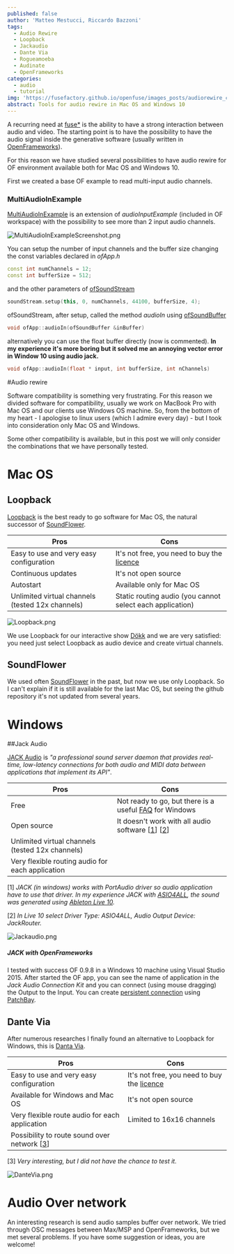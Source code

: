 ```yaml
---
published: false
author: 'Matteo Mestucci, Riccardo Bazzoni'
tags:
  - Audio Rewire
  - Loopback
  - Jackaudio
  - Dante Via
  - Rogueamoeba
  - Audinate
  - OpenFrameworks
categories:
  - audio
  - tutorial
img: 'https://fusefactory.github.io/openfuse/images_posts/audiorewire_cover.jpg'
abstract: Tools for audio rewire in Mac OS and Windows 10
---
```


A recurring need at [fuse*](http://www.fuseworks.it/) is the ability to have a strong interaction between audio and video. The starting point is to have the possibility to have the audio signal inside the generative software (usually written in [OpenFrameworks](http://openframeworks.cc/)).

For this reason we have studied several possibilities to have audio rewire for OF
environment available both for Mac OS and Windows 10.

First we created a base OF example to read multi-input audio channels.

### MultiAudioInExample

[MultiAudioInExample](https://github.com/fusefactory/MultiAudioInExample) is an extension of _audioInputExample_ (included in OF workspace) with the possibility to see more than 2 input audio channels.

![MultiAudioInExampleScreenshot.png](../images_posts/2018-04-20-MultiAudioInExampleScreenshot.png)

You can setup the number of input channels and the buffer size changing the const variables declared in _ofApp.h_
```c++
const int numChannels = 12;
const int bufferSize = 512;
```
and the other parameters of [ofSoundStream](http://openframeworks.cc/documentation/sound/ofSoundStream/)
```c++
soundStream.setup(this, 0, numChannels, 44100, bufferSize, 4);
```

ofSoundStream, after setup, called the method _audioIn_ using [ofSoundBuffer](http://openframeworks.cc/documentation/sound/ofSoundBuffer/)
```c++
void ofApp::audioIn(ofSoundBuffer &inBuffer)
```

alternatively you can use the float buffer directly (now is commented). **In my experience it's more boring but it solved me an annoying vector error in Window 10 using audio jack.**
```c++
void ofApp::audioIn(float * input, int bufferSize, int nChannels)
```

#Audio rewire

Software compatibility is something very frustrating. For this reason we divided software for compatibility, usually we work on MacBook Pro with Mac OS and our clients use Windows OS machine.
So, from the bottom of my heart - I apologise to linux users (which I admire every day) - but I took into consideration only Mac OS and Windows.

Some other compatibility is available, but in this post we will only consider the combinations that we have personally tested.


# Mac OS
## Loopback

[Loopback](https://rogueamoeba.com/loopback/) is the best ready to go software for Mac OS, the natural successor of [SoundFlower](https://rogueamoeba.com/freebies/soundflower/).

Pros | Cons
------------ | -------------
Easy to use and very easy configuration | It's not free, you need to buy the [licence](https://rogueamoeba.com/loopback/buy.php)
Continuous updates | It's not open source
Autostart | Available only for Mac OS
Unlimited virtual channels (tested 12x channels) | Static routing audio (you cannot select each application)

![Loopback.png](../images_posts/2018-04-20-loopback.png)


We use Loopback for our interactive show [Dökk](http://fuseworks.it/en/project/dokk-en/) and we are very satisfied: you need just select Loopback as audio device and create virtual channels.

## SoundFlower

We used often [SoundFlower](https://github.com/RogueAmoeba/Soundflower-Original) in the past, but now we use only Loopback. So I can't explain if it is still available for the last Mac OS, but seeing the github repository it's not updated from several years.


# Windows

##Jack Audio

[JACK Audio](http://jackaudio.org/) is _"a professional sound server daemon that provides real-time, low-latency connections for both audio and MIDI data between applications that implement its API"_.

Pros | Cons
------------ | -------------
Free | Not ready to go, but there is a useful [FAQ](http://jackaudio.org/faq/jack_on_windows.html) for Windows
Open source | It doesn't work with all audio software [[1]()] [[2]()]
Unlimited virtual channels (tested 12x channels) |
Very flexible routing audio for each application |

[1] _JACK (in windows) works with PortAudio driver so audio application have to use that driver. In my experience JACK with [ASIO4ALL](http://www.asio4all.org/), the sound was generated using [Ableton Live 10](https://www.ableton.com/en/live/)._

[2] _In Live 10 select Driver Type: ASIO4ALL, Audio Output Device: JackRouter._

![Jackaudio.png](../images_posts/2018-04-20-jackaudio.png)


##### JACK with OpenFrameworks

I tested with success OF 0.9.8 in a Windows 10 machine using Visual Studio 2015. After started the OF app, you can see the name of application in the _Jack Audio Connection Kit_ and you can connect (using mouse dragging) the Output to the Input. You can create [persistent connection](http://jackaudio.org/faq/persistent_connections.html) using [PatchBay](http://www.rncbc.org/drupal/node/76).


## Dante Via

After numerous researches I finally found an alternative to Loopback for Windows, this is [Danta Via](https://www.audinate.com/products/software/dante-via).

Pros | Cons
------------ | -------------
Easy to use and very easy configuration | It's not free, you need to buy the [licence](https://www.audinate.com/products/software/dante-via#getvia)
Available for Windows and Mac OS | It's not open source
Very flexible route audio for each application| Limited to 16x16 channels
Possibility to route sound over network [[3]()]  |

[3] _Very interesting, but I did not have the chance to test it._


![DanteVia.png](../images_posts/2018-04-20-dante-via.png)



# Audio Over network

An interesting research is send audio samples buffer over network. We tried through OSC messages between Max/MSP and OpenFrameworks, but we met several problems. If you have some suggestion or ideas, you are welcome!
